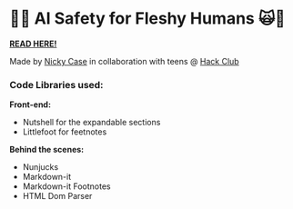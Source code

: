 # 🤖🙀 AI Safety for Fleshy Humans 🙀🤖

**[READ HERE!](https://aisafety.dance)**

Made by [Nicky Case](https://ncase.me) in collaboration with teens @ [Hack Club](https://hackclub.com)

### Code Libraries used:

**Front-end:**

* Nutshell for the expandable sections
* Littlefoot for feetnotes

**Behind the scenes:**

* Nunjucks
* Markdown-it
* Markdown-it Footnotes
* HTML Dom Parser